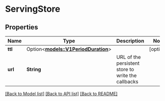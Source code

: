 # ServingStore

## Properties

Name | Type | Description | Notes
------------ | ------------- | ------------- | -------------
**ttl** | Option<[**models::V1PeriodDuration**](v1.Duration.md)> |  | [optional]
**url** | **String** | URL of the persistent store to write the callbacks | 

[[Back to Model list]](../README.md#documentation-for-models) [[Back to API list]](../README.md#documentation-for-api-endpoints) [[Back to README]](../README.md)



